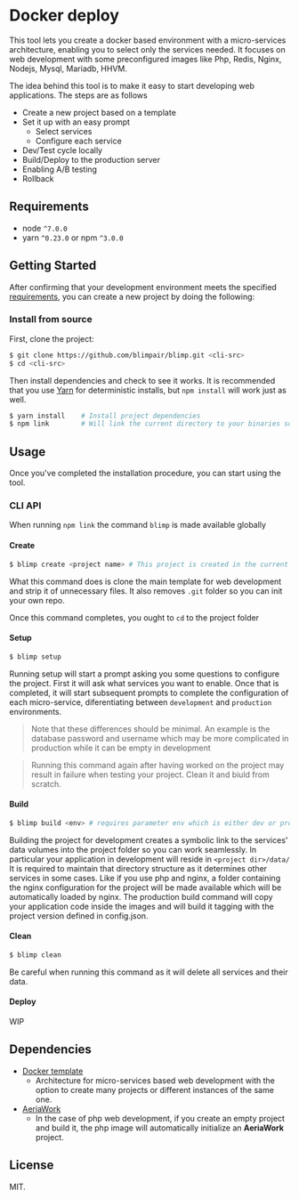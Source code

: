 # Docker deploy

This tool lets you create a docker based environment with a micro-services architecture, enabling you to select only the services needed. It focuses on web development with some preconfigured images like Php, Redis, Nginx, Nodejs, Mysql, Mariadb, HHVM. 

The idea behind this tool is to make it easy to start developing web applications. The steps are as follows

- Create a new project based on a template
- Set it up with an easy prompt
  - Select services
  - Configure each service
- Dev/Test cycle locally
- Build/Deploy to the production server
- Enabling A/B testing
- Rollback

## Requirements
* node `^7.0.0`
* yarn `^0.23.0` or npm `^3.0.0`

## Getting Started

After confirming that your development environment meets the specified [requirements](#requirements), you can create a new project by doing the following:

### Install from source

First, clone the project:

```bash
$ git clone https://github.com/blimpair/blimp.git <cli-src>
$ cd <cli-src>
```

Then install dependencies and check to see it works. It is recommended that you use [Yarn](https://yarnpkg.com/) for deterministic installs, but `npm install` will work just as well.

```bash
$ yarn install    # Install project dependencies
$ npm link        # Will link the current directory to your binaries so you can use it as a global executable
```
## Usage

Once you've completed the installation procedure, you can start using the tool.

### CLI API

When running `npm link` the command `blimp` is made available globally

#### Create

```bash
$ blimp create <project name> # This project is created in the current working directory
```
What this command does is clone the main template for web development and strip it of unnecessary files. It also removes `.git` folder so you can init your own repo.

Once this command completes, you ought to `cd` to the project folder

#### Setup

```bash
$ blimp setup
```

Running setup will start a prompt asking you some questions to configure the project. First it will ask what services you want to enable. Once that is completed, it will start subsequent prompts to complete the configuration of each micro-service, diferentiating between `development` and `production` environments. 

> Note that these differences should be minimal. An example is the database password and username which may be more complicated in production while it can be empty in development

> Running this command again after having worked on the project may result in failure when testing your project. Clean it and biuld from scratch.

#### Build

```bash
$ blimp build <env> # requires parameter env which is either dev or prod
```

Building the project for development creates a symbolic link to the services' data volumes into the project folder so you can work seamlessly. In particular your application in development will reside in `<project dir>/data/`
It is required to maintain that directory structure as it determines other services in some cases. Like if you use php and nginx, a folder containing the nginx configuration for the project will be made available which will be automatically loaded by nginx.
The production build command will copy your application code inside the images and will build it tagging with the project version defined in config.json.

#### Clean

```bash
$ blimp clean
```
Be careful when running this command as it will delete all services and their data.

#### Deploy

WIP

## Dependencies

- [Docker template](https://github.com/blimpair/architecture)
  - Architecture for micro-services based web development with the option to create many projects or different instances of the same one.
- [AeriaWork](https://git.caffeina.co/open-source/aeriawork)
  - In the case of php web development, if you create an empty project and build it, the php image will automatically initialize an **AeriaWork** project.

## License

MIT.
